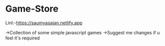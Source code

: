 # Game-Store

Linl:-https://saumyasajan.netlify.app


->Collection of some simple javascript games
->Suggest me changes if u feel it's required
